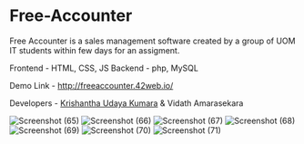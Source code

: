 # Free-Accounter
Free Accounter is a sales management software created by a group of UOM IT students within few days for an assigment.

Frontend - HTML, CSS, JS
Backend - php, MySQL

Demo Link - http://freeaccounter.42web.io/

Developers - <a href = "http://krishanthaudayakumara.github.io/">Krishantha Udaya Kumara<a> & Vidath Amarasekara

![Screenshot (65)](https://user-images.githubusercontent.com/72347305/173763455-d3c7a09a-5a22-47ba-9553-ec9d2f7fcb22.png)
![Screenshot (66)](https://user-images.githubusercontent.com/72347305/173763511-d0fa7bc8-7153-4867-a27f-75a7195f4a85.png)
![Screenshot (67)](https://user-images.githubusercontent.com/72347305/173763521-52505393-ac42-4675-8233-ad4b1842bf1f.png)
![Screenshot (68)](https://user-images.githubusercontent.com/72347305/173763530-441f43a6-1396-4c2a-ac10-19c70ae7ce16.png)
![Screenshot (69)](https://user-images.githubusercontent.com/72347305/173763540-2397ff7c-4216-4477-b032-c1717970f34d.png)
![Screenshot (70)](https://user-images.githubusercontent.com/72347305/173763544-5cc9a495-2ad0-45c9-b79e-43753cad20a8.png)
![Screenshot (71)](https://user-images.githubusercontent.com/72347305/173763548-448978a1-5338-4499-9b41-69946a89884d.png)
